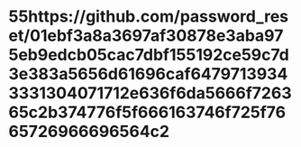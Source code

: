 # 55https://github.com/password_reset/01ebf3a8a3697af30878e3aba975eb9edcb05cac7dbf155192ce59c7d3e383a5656d61696caf64797139343331304071712e636f6da5666f726365c2b374776f5f666163746f725f7665726966696564c2
